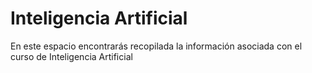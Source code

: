 # Inteligencia Artificial
En este espacio encontrarás recopilada la información asociada con el curso de Inteligencia Artificial
